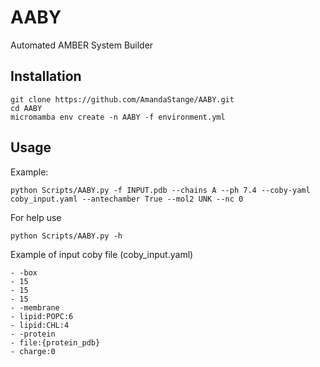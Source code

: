 # AABY

Automated AMBER System Builder

## Installation
```
git clone https://github.com/AmandaStange/AABY.git
cd AABY
micromamba env create -n AABY -f environment.yml
```



## Usage
Example:
```
python Scripts/AABY.py -f INPUT.pdb --chains A --ph 7.4 --coby-yaml coby_input.yaml --antechamber True --mol2 UNK --nc 0
```
For help use
```
python Scripts/AABY.py -h
```

Example of input coby file (coby_input.yaml)
```
- -box
- 15
- 15
- 15
- -membrane
- lipid:POPC:6
- lipid:CHL:4
- -protein
- file:{protein_pdb}
- charge:0
```
